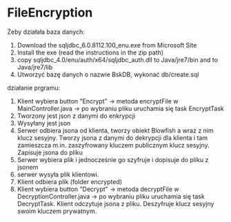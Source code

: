 # FileEncryption

Żeby działała baza danych:
1. Download the sqljdbc_6.0.8112.100_enu.exe from Microsoft Site
2. Install the exe (read the instructions in the zip path)
3. copy sqljdbc_4.0/enu/auth/x64/sqljdbc_auth.dll to
	Java/jre7/bin and to
	Java/jre7/lib
4. Utworzyć bazę danych o nazwie BskDB, wykonać db/create.sql

działanie prgramu:
1. Klient wybiera button "Encrypt" -> metoda encryptFile w MainController.java -> po wybraniu pliku uruchamia się task EncryptTask
2. Tworzony jest json z danymi do enkrypcji
3. Wysyłany jest json 
4. Serwer odbiera jsona od klienta, tworzy obiekt Blowfish a wraz z nim klucz sesyjny. Tworzy jsona z danymi do dekrypcji dla klienta i tam zamieszcza m.in. zaszyfrowany kluczem publicznym klucz sesyjny. Zapisuje jsona do pliku
5. Serwer wybiera plik i jednocześnie go szyfruje i dopisuje do pliku z jsonem
6. serwer wysyła plik klientowi.
7. Klient odbiera plik (folder encrypted)
8. Klient wybiera button "Decrypt" -> metoda decryptFile w DecryptionController.java -> po wybraniu pliku uruchamia się task DecryptTask. Klient odczytuje jsona z pliku. Deszyfruje klucz sesyjny swoim kluczem prywatnym.